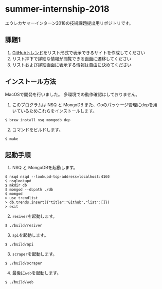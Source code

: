 # summer-internship-2018

エウレカサマーインターン2018の技術課題提出用リポジトリです。

## 課題1
1. [GitHubトレンド](https://github.com/trending)をリスト形式で表示できるサイトを作成してください
2. リスト押下で詳細な情報が閲覧できる画面に遷移してください
3. リストおよび詳細画面に表示する情報は自由に決めてください

## インストール方法
MacOSで開発を行いました。
多環境での動作確認はしておりません。

1. このプログラムは NSQ と MongoDB また、Goのパッケージ管理にdepを用いているためこれらをインストールします。
```
$ brew install nsq mongodb dep
```
2. コマンドをビルドします。
```
$ make
```

## 起動手順

1. NSQ と MongoDBを起動します。
```
$ nsqd nsqd --lookupd-tcp-address=localhost:4160
$ nsqlookupd
$ mkdir db
$ mongod --dbpath ./db
$ mongod
> use trendlist
> db.trends.insert({"title":"Github","list":[]})  
> exit
```

2. `resiver`を起動します。
```
$ ./build/resiver
```

3. `api`を起動します。

```
$ ./build/api 
```
3. `scraper`を起動します。
```
$ ./build/scraper
```

4. 最後に`web`を起動します。
```
$ ./build/web
```
